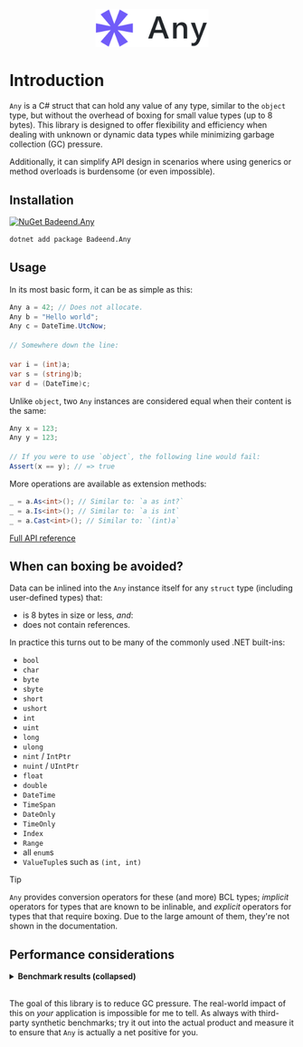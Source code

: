 <p align="center">
  <img src="./images/logo.png" alt="Result" width="200"/>
</p>

# Introduction

`Any` is a C# struct that can hold any value of any type, similar to the `object` type, but without the overhead of boxing for small value types (up to 8 bytes). This library is designed to offer flexibility and efficiency when dealing with unknown or dynamic data types while minimizing garbage collection (GC) pressure.

Additionally, it can simplify API design in scenarios where using generics or method overloads is burdensome (or even impossible).

## Installation

[![NuGet Badeend.Any](https://img.shields.io/nuget/v/Badeend.Any?label=Badeend.Any)](https://www.nuget.org/packages/Badeend.Any)

```sh
dotnet add package Badeend.Any
```

## Usage

In its most basic form, it can be as simple as this:
```cs
Any a = 42; // Does not allocate.
Any b = "Hello world";
Any c = DateTime.UtcNow;

// Somewhere down the line:

var i = (int)a;
var s = (string)b;
var d = (DateTime)c;
```

Unlike `object`, two `Any` instances are considered equal when their content is the same:
```cs
Any x = 123;
Any y = 123;

// If you were to use `object`, the following line would fail:
Assert(x == y); // => true
```

More operations are available as extension methods:
```cs
_ = a.As<int>(); // Similar to: `a as int?`
_ = a.Is<int>(); // Similar to: `a is int`
_ = a.Cast<int>(); // Similar to: `(int)a`
```

[Full API reference](https://badeend.github.io/Any/api/Badeend.html)

## When can boxing be avoided?

Data can be inlined into the `Any` instance itself for any `struct` type (including user-defined types) that:
- is 8 bytes in size or less, _and_:
- does not contain references.

In practice this turns out to be many of the commonly used .NET built-ins:
- `bool`
- `char`
- `byte`
- `sbyte`
- `short`
- `ushort`
- `int`
- `uint`
- `long`
- `ulong`
- `nint` / `IntPtr`
- `nuint` / `UIntPtr`
- `float`
- `double`
- `DateTime`
- `TimeSpan`
- `DateOnly`
- `TimeOnly`
- `Index`
- `Range`
- all `enum`s
- `ValueTuple`s such as `(int, int)`

> [!TIP]
> `Any` provides conversion operators for these (and more) BCL types;
> _implicit_ operators for types that are known to be inlinable, and
> _explicit_ operators for types that that require boxing.
> Due to the large amount of them, they're not shown in the documentation.

## Performance considerations

<details>
  <summary><b>Benchmark results (collapsed)</b></summary>
  
  Keep in mind that the real performance gain is not at the <em>time of allocation</em> (or lack thereof); .NET is pretty good at small allocations. But rather, the benefit will be at the <em>time of collection</em> (or again: lack thereof).

  #### From/to `int`

  | Method                | Mean       | Allocated |
  |---------------------- |-----------:|----------:|
  | `(object)int`         |  3.4404 ns |      24 B |
  | `(Any)int`            |  0.5099 ns |         - |

  | Method                | Mean       | Allocated |
  |---------------------- |-----------:|----------:|
  | `(int)object`         |  0.8044 ns |         - |
  | `(int)any`            |  1.4336 ns |         - |

  #### From/to `int?`

  | Method                | Mean       | Allocated |
  |---------------------- |-----------:|----------:|
  | `(object?)int?`       | 45.3577 ns |      24 B |
  | `(Any)int?`           |  1.0245 ns |         - |

  | Method                | Mean       | Allocated |
  |---------------------- |-----------:|----------:|
  | `(int?)object`        | 10.1198 ns |         - |
  | `(int?)any`           |  1.2666 ns |         - |

  #### From/to `string`

  | Method                | Mean       | Allocated |
  |---------------------- |-----------:|----------:|
  | `(object)string`      |  0.5537 ns |         - |
  | `(Any)string`         |  0.5689 ns |         - |

  | Method                | Mean       | Allocated |
  |---------------------- |-----------:|----------:|
  | `(string?)object`     |  0.9987 ns |         - |
  | `(string?)any`        |  1.2341 ns |         - |

  #### From/to `Guid`

  | Method                | Mean      | Allocated  |
  |---------------------- |----------:|-----------:|
  | `(object)guid`        | 4.2596 ns |       32 B |
  | `(Any)guid`           | 4.2065 ns |       32 B |

  | Method                | Mean      | Allocated  |
  |---------------------- |----------:|-----------:|
  | `(Guid)object`        | 0.7977 ns |          - |
  | `(Guid)any`           | 1.4500 ns |          - |

  > BenchmarkDotNet v0.13.12, Windows 11 (10.0.22631.3447/23H2/2023Update/SunValley3)
  > Intel Core i7-8700 CPU 3.20GHz (Coffee Lake), 1 CPU, 12 logical and 6 physical cores
  > .NET SDK 8.0.201

  [More available in the repo.](https://github.com/badeend/Any/tree/main/Badeend.Any.Benchmarks)
</details>

<br/>

The goal of this library is to reduce GC pressure. The real-world impact of this on _your_ application is impossible for me to tell. As always with third-party synthetic benchmarks; try it out into the actual product and measure it to ensure that `Any` is actually a net positive for you.
